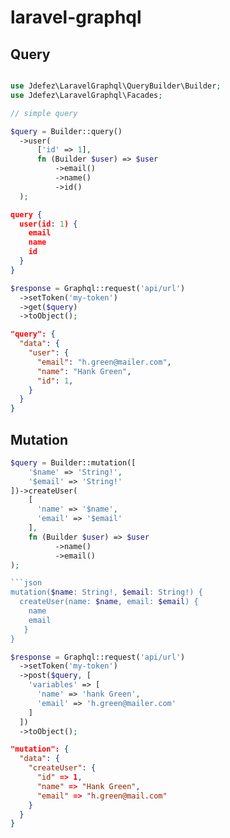 # laravel-graphql

## Query

```php

use Jdefez\LaravelGraphql\QueryBuilder\Builder;
use Jdefez\LaravelGraphql\Facades;

// simple query

$query = Builder::query()
  ->user(
      ['id' => 1],
      fn (Builder $user) => $user
          ->email()
          ->name()
          ->id()
  );
```

```json
query {
  user(id: 1) {
    email
    name
    id
  }
}
```

```php
$response = Graphql::request('api/url')
  ->setToken('my-token')
  ->get($query)
  ->toObject();
```

```json
"query": {
  "data": {
    "user": {
      "email": "h.green@mailer.com",
      "name": "Hank Green",
      "id": 1,
    }
  }
}
```

## Mutation

```php
$query = Builder::mutation([
    '$name' => 'String!',
    '$email' => 'String!'
])->createUser(
    [
      'name' => '$name',
      'email' => '$email'
    ],
    fn (Builder $user) => $user
          ->name()
          ->email()
);

```json
mutation($name: String!, $email: String!) {
  createUser(name: $name, email: $email) {
    name
    email
   }
}
```

```php
$response = Graphql::request('api/url')
  ->setToken('my-token')
  ->post($query, [
    'variables' => [
      'name' => 'hank Green',
      'email' => 'h.green@mailer.com'
    ]
  ])
  ->toObject();
```

```json
"mutation": {
  "data": {
    "createUser": {
      "id" => 1,
      "name" => "Hank Green",
      "email" => "h.green@mail.com"
    }
  }
}
```
